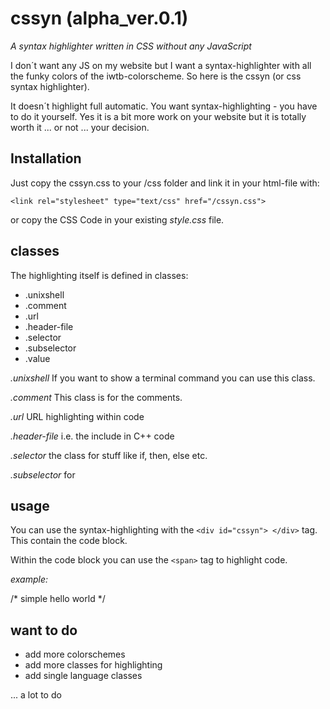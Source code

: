 # cssyn (alpha_ver.0.1)

*A syntax highlighter written in CSS without any JavaScript*

I don´t want any JS on my website but I want a syntax-highlighter with all the funky colors of the iwtb-colorscheme. So here is the cssyn (or css syntax highlighter). 

It doesn´t highlight full automatic. You want syntax-highlighting - you have to do it yourself. Yes it is a bit more work on your website but it is totally worth it ... or not ... your decision.

## Installation

Just copy the cssyn.css to your /css folder and link it in your html-file with:

``` 
<link rel="stylesheet" type="text/css" href="/cssyn.css"> 

```

or copy the CSS Code in your existing *style.css* file.

## classes

The highlighting itself is defined in classes:

* .unixshell
* .comment
* .url
* .header-file
* .selector
* .subselector
* .value

*.unixshell*
If you want to show a terminal command you can use this class.

*.comment*
This class is for the comments.

*.url*
URL highlighting within code 

*.header-file*
i.e. the include in C++ code

*.selector*
the class for stuff like if, then, else etc.

*.subselector* 
for

## usage

You can use the syntax-highlighting with the `<div id="cssyn"> </div>` tag.
This contain the code block.

Within the code block you can use the `<span>` tag to highlight code.

*example:*

<span class="comment"> /* simple hello world */ </span>

## want to do

* add more colorschemes
* add more classes for highlighting
* add single language classes

... a lot to do 
